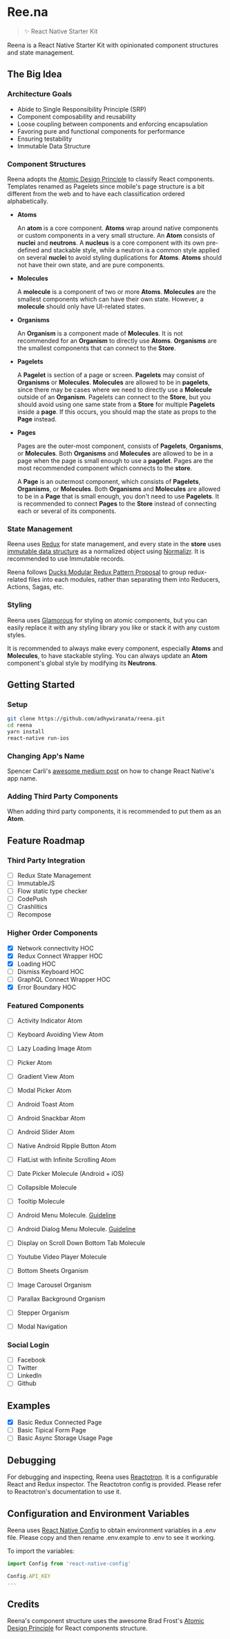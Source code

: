 # Ree.na

> :sparkles: React Native Starter Kit

Reena is a React Native Starter Kit with opinionated component structures and state management.

## The Big Idea

### Architecture Goals

- Abide to Single Responsibility Principle (SRP)
- Component composability and reusability
- Loose coupling between components and enforcing encapsulation
- Favoring pure and functional components for performance
- Ensuring testability
- Immutable Data Structure

### Component Structures

Reena adopts the [Atomic Design Principle](http://bradfrost.com/blog/post/atomic-web-design/) to classify React components. Templates renamed as Pagelets since mobile's page structure is a bit different from the web and to have each classification ordered alphabetically.

- **Atoms**

  An **atom** is a core component. **Atoms** wrap around native components or custom components in a very small structure. An **Atom** consists of **nuclei** and **neutrons**. A **nucleus** is a core component with its own pre-defined and stackable style, while a neutron is a common style applied on several **nuclei** to avoid styling duplications for **Atoms**. **Atoms** should not have their own state, and are pure components.

- **Molecules**

  A **molecule** is a component of two or more **Atoms**. **Molecules** are the smallest components which can have their own state. However, a **molecule** should only have UI-related states.

- **Organisms**

  An **Organism** is a component made of **Molecules**. It is not recommended for an **Organism** to directly use **Atoms**. **Organisms** are the smallest components that can connect to the **Store**.

- **Pagelets**

  A **Pagelet** is section of a page or screen. **Pagelets** may consist of **Organisms** or **Molecules**. **Molecules** are allowed to be in **pagelets**, since there may be cases where we need to directly use a **Molecule** outside of an **Organism**. Pagelets can connect to the **Store**, but you should avoid using one same state from a **Store** for multiple **Pagelets** inside a **page**. If this occurs, you should map the state as props to the **Page** instead.

- **Pages**

  Pages are the outer-most component, consists of **Pagelets**, **Organisms**, or **Molecules**. Both **Organisms** and **Molecules** are allowed to be in a page when the page is small enough to use a **pagelet**. Pages are the most recommended component which connects to the **store**.

  A **Page** is an outermost component, which consists of **Pagelets**, **Organisms**, or **Molecules**. Both **Organisms** and **Molecules** are allowed to be in a **Page** that is small enough, you don't need to use **Pagelets**. It is recommended to connect **Pages** to the **Store** instead of connecting each or several of its components.

### State Management

Reena uses [Redux](http://redux.js.org/) for state management, and every state in the **store** uses [immutable data structure](https://facebook.github.io/immutable-js/) as a normalized object using [Normalizr](https://github.com/paularmstrong/normalizr). It is recommended to use Immutable records.

Reena follows [Ducks Modular Redux Pattern Proposal](https://github.com/erikras/ducks-modular-redux) to group redux-related files into each modules, rather than separating them into Reducers, Actions, Sagas, etc.

### Styling

Reena uses [Glamorous](http://glamorous.rocks/) for styling on atomic components, but you can easily replace it with any styling library you like or stack it with any custom styles.

It is recommended to always make every component, especially **Atoms** and **Molecules**, to have stackable styling. You can always update an **Atom** component's global style by modifying its **Neutrons**.

## Getting Started

### Setup

```bash
git clone https://github.com/adhywiranata/reena.git
cd reena
yarn install
react-native run-ios
```

### Changing App's Name

Spencer Carli's [awesome medium post](https://medium.com/the-react-native-log/how-to-rename-a-react-native-app-dafd92161c35) on how to change React Native's app name.

### Adding Third Party Components

When adding third party components, it is recommended to put them as an **Atom**.

## Feature Roadmap

### Third Party Integration

- [ ] Redux State Management
- [ ] ImmutableJS
- [ ] Flow static type checker
- [ ] CodePush
- [ ] Crashlitics
- [ ] Recompose

### Higher Order Components

- [x] Network connectivity HOC
- [x] Redux Connect Wrapper HOC
- [x] Loading HOC
- [ ] Dismiss Keyboard HOC
- [ ] GraphQL Connect Wrapper HOC
- [x] Error Boundary HOC

### Featured Components

- [ ] Activity Indicator Atom
- [ ] Keyboard Avoiding View Atom
- [ ] Lazy Loading Image Atom
- [ ] Picker Atom
- [ ] Gradient View Atom
- [ ] Modal Picker Atom
- [ ] Android Toast Atom
- [ ] Android Snackbar Atom
- [ ] Android Slider Atom
- [ ] Native Android Ripple Button Atom
- [ ] FlatList with Infinite Scrolling Atom

- [ ] Date Picker Molecule (Android + iOS)
- [ ] Collapsible Molecule
- [ ] Tooltip Molecule
- [ ] Android Menu Molecule. [Guideline](https://material.io/guidelines/components/menus.html)
- [ ] Android Dialog Menu Molecule. [Guideline](https://material.io/guidelines/components/dialogs.html#dialogs-simple-menus)
- [ ] Display on Scroll Down Bottom Tab Molecule
- [ ] Youtube Video Player Molecule

- [ ] Bottom Sheets Organism
- [ ] Image Carousel Organism
- [ ] Parallax Background Organism
- [ ] Stepper Organism

- [ ] Modal Navigation

### Social Login

- [ ] Facebook
- [ ] Twitter
- [ ] LinkedIn
- [ ] Github

## Examples

- [x] Basic Redux Connected Page
- [ ] Basic Tipical Form Page
- [ ] Basic Async Storage Usage Page

## Debugging

For debugging and inspecting, Reena uses [Reactotron](https://github.com/infinitered/reactotron). It is a configurable React and Redux inspector. The Reactotron config is provided. Please refer to Reactotron's documentation to use it.

## Configuration and Environment Variables

Reena uses [React Native Config](https://github.com/luggit/react-native-config) to obtain environment variables in a .env file. Please copy and then rename .env.example to .env to see it working.

To import the variables:

```javaScript
import Config from 'react-native-config'

Config.API_KEY
...
```

## Credits

Reena's component structure uses the awesome Brad Frost's [Atomic Design Principle](http://bradfrost.com/blog/post/atomic-web-design/) for React components structure.
